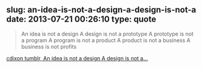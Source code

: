 slug: an-idea-is-not-a-design-a-design-is-not-a
date: 2013-07-21 00:26:10
type: quote
---

> An idea is not a design A design is not a prototype A prototype is not a program A program is not a product A product is not a business A business is not profits

[cdixon tumblr, An idea is not a design A design is not a…](http://nonchalantrepreneur.com/post/55921091575/an-idea-is-not-a-design-a-design-is-not-a)
